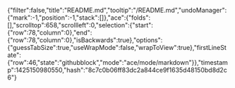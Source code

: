 {"filter":false,"title":"README.md","tooltip":"/README.md","undoManager":{"mark":-1,"position":-1,"stack":[]},"ace":{"folds":[],"scrolltop":658,"scrollleft":0,"selection":{"start":{"row":78,"column":0},"end":{"row":78,"column":0},"isBackwards":true},"options":{"guessTabSize":true,"useWrapMode":false,"wrapToView":true},"firstLineState":{"row":46,"state":"githubblock","mode":"ace/mode/markdown"}},"timestamp":1425150980550,"hash":"8c7c0b06ff83dc2a844ce9f1635d48150bd8d2c6"}